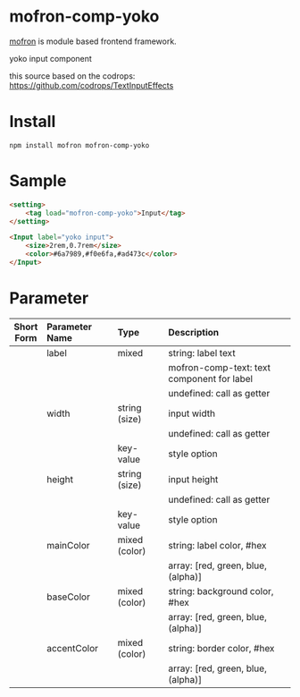 # mofron-comp-yoko
[mofron](https://mofron.github.io/mofron/) is module based frontend framework.

yoko input component

this source based on the codrops: https://github.com/codrops/TextInputEffects


# Install
```
npm install mofron mofron-comp-yoko
```

# Sample
```html
<setting>
    <tag load="mofron-comp-yoko">Input</tag>
</setting>

<Input label="yoko input">
    <size>2rem,0.7rem</size>
    <color>#6a7989,#f0e6fa,#ad473c</color>
</Input>
```

# Parameter

| Short<br>Form | Parameter Name | Type | Description |
|:-------------:|:---------------|:-----|:------------|
| | label | mixed | string: label text |
| | | | mofron-comp-text: text component for label |
| | | | undefined: call as getter |
| | width | string (size) | input width |
| | | | undefined: call as getter |
| | | key-value | style option |
| | height | string (size) | input height |
| | | | undefined: call as getter |
| | | key-value | style option |
| | mainColor | mixed (color) | string: label color, #hex |
| | | | array: [red, green, blue, (alpha)] |
| | baseColor | mixed (color) | string: background color, #hex |
| | | | array: [red, green, blue, (alpha)] |
| | accentColor | mixed (color) | string: border color, #hex |
| | | | array: [red, green, blue, (alpha)] |


